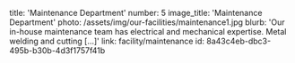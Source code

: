 title: 'Maintenance Department'
number: 5
image_title: 'Maintenance Department'
photo: /assets/img/our-facilities/maintenance1.jpg
blurb: 'Our in-house maintenance team has electrical and mechanical expertise. Metal welding and cutting […]'
link: facility/maintenance
id: 8a43c4eb-dbc3-495b-b30b-4d3f1757f41b
